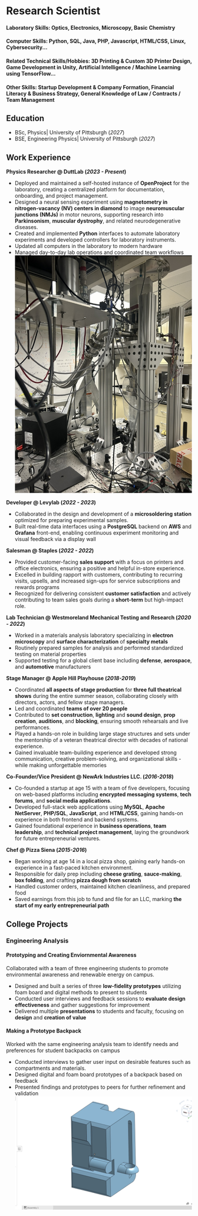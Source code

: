 # Research Scientist

#### Laboratory Skills: Optics, Electronics, Microscopy, Basic Chemistry

#### Computer Skills: Python, SQL, Java, PHP, Javascript, HTML/CSS, Linux, Cybersecurity...

#### Related Technical Skills/Hobbies: 3D Printing & Custom 3D Printer Design, Game Development in Unity, Artificial Intelligence / Machine Learning using TensorFlow...

#### Other Skills: Startup Development & Company Formation, Financial Literacy & Business Strategy, General Knowledge of Law / Contracts / Team Management

## Education
- BSc, Physics| University of Pittsburgh (_2027_)								       		
- BSE, Engineering Physics| University of Pittsburgh (_2027_)	 			        		

## Work Experience
**Physics Researcher @ DuttLab (_2023 - Present_)**
- Deployed and maintained a self-hosted instance of **OpenProject** for the laboratory, creating a centralized platform for documentation, onboarding, and project management.
- Designed a neural sensing experiment using **magnetometry in nitrogen-vacancy (NV) centers in diamond** to image **neuromuscular junctions (NMJs)** in motor neurons, supporting research into **Parkinsonism**, **muscular dystrophy**, and related neurodegenerative diseases.
- Created and implemented **Python** interfaces to automate laboratory experiments and developed controllers for laboratory instruments.
- Updated all computers in the laboratory to modern hardware
- Managed day-to-day lab operations and coordinated team workflows
 ![Cryostat](/assets/images/cryostat.jpg)


**Developer @ Levylab (_2022 - 2023_)**
- Collaborated in the design and development of a **microsoldering station** optimized for preparing experimental samples.
- Built real-time data interfaces using a **PostgreSQL** backend on **AWS** and **Grafana** front-end, enabling continuous experiment monitoring and visual feedback via a display wall 

**Salesman @ Staples (_2022 - 2022_)**
- Provided customer-facing **sales support** with a focus on printers and office electronics, ensuring a positive and helpful in-store experience.
- Excelled in building rapport with customers, contributing to recurring visits, upsells, and increased sign-ups for service subscriptions and rewards programs
- Recognized for delivering consistent **customer satisfaction** and actively contributing to team sales goals during a **short-term** but high-impact role.

**Lab Technician @ Westmoreland Mechanical Testing and Research (_2020 - 2022_)**
- Worked in a materials analysis laboratory specializing in **electron microscopy** and **surface characterization** of **specialty metals** 
- Routinely prepared samples for analysis and performed standardized testing on material properties
- Supported testing for a global client base including **defense**, **aerospace**, and **automotive** manufacturers

**Stage Manager @ Apple Hill Playhouse (_2018-2019_)**
- Coordinated **all aspects of stage production** for **three full theatrical shows** during the entire summer season, collaborating closely with directors, actors, and fellow stage managers.
- Led and coordinated **teams of over 20 people** 
- Contributed to **set construction**, **lighting** and **sound design**, **prop creation**, **auditions**, and **blocking**, ensuring smooth rehearsals and live performances.
- Played a hands-on role in building large stage structures and sets under the mentorship of a veteran theatrical director with decades of national experience.
- Gained invaluable team-building experience and developed strong communication, creative problem-solving, and organizational skills - while making unforgettable memories

**Co-Founder/Vice President @ NewArk Industries LLC. (_2016-2018_)**
- Co-founded a startup at age 15 with a team of five developers, focusing on web-based platforms including **encrypted messaging systems**, **tech forums**, and **social media applications**.
- Developed full-stack web applications using **MySQL**, **Apache NetServer**, **PHP/SQL**, **JavaScript**, and **HTML/CSS**, gaining hands-on experience in both frontend and backend systems.
- Gained foundational experience in **business operations**, **team leadership**, and **technical project management**, laying the groundwork for future entrepreneurial ventures.

**Chef @ Pizza Siena (_2015-2016_)**
- Began working at age 14 in a local pizza shop, gaining early hands-on experience in a fast-paced kitchen environment.
- Responsible for daily prep including **cheese grating**, **sauce-making**, **box folding**, and crafting **pizza dough from scratch**
- Handled customer orders, maintained kitchen cleanliness, and prepared food
- Saved earnings from this job to fund and file for an LLC, marking **the start of my early entrepreneurial path**

## College Projects
### Engineering Analysis
#### Prototyping and Creating Enviornmental Awareness
Collaborated with a team of three engineering students to promote environmental awareness and renewable energy on campus.
- Designed and built a series of three **low-fidelity prototypes** utilizing foam board and digital methods to present to students
- Conducted user interviews and feedback sessions to **evaluate design effectiveness** and gather suggestions for improvement
- Delivered multiple **presentations** to students and faculty, focusing on **design** and **creation of value**

#### Making a Prototype Backpack
Worked with the same engineering analysis team to identify needs and preferences for student backpacks on campus
- Conducted interviews to gather user input on desirable features such as compartments and materials.
- Designed digital and foam board prototypes of a backpack based on feedback
- Presented findings and prototypes to peers for further refinement and validation
  ![CAD Image Backpack](/assets/images/1000008045.jpg)
